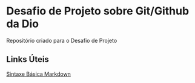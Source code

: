# Desafio de Projeto sobre Git/Github da Dio
Repositório criado para o Desafio de Projeto

## Links Úteis
[Sintaxe Básica Markdown]( https://www.markdownguide.org/basic-syntax/)
